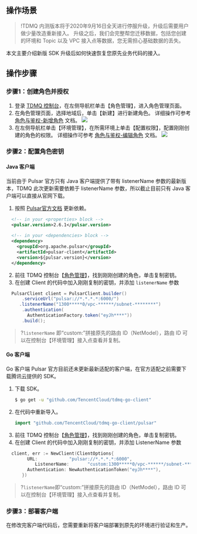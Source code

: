 ## 操作场景
>!TDMQ 内测版本将于2020年9月16日全天进行停服升级，升级后需要用户做少量改造重新接入。
升级之后，我们会完整帮您迁移数据，包括您创建的环境和 Topic 以及 VPC 接入点等数据，您无需担心基础数据的丢失。

本文主要介绍新版 SDK 升级后如何快速恢复您原先业务代码的接入。


## 操作步骤
### 步骤1：创建角色并授权
1. 登录 [TDMQ 控制台](https://console.cloud.tencent.com/tdmq)，在左侧导航栏单击【角色管理】，进入角色管理页面。
2. 在角色管理页面，选择地域后，单击【新建】进行新建角色。
详细操作可参考 [角色与鉴权-新增角色](https://cloud.tencent.com/document/product/1179/47543) 文档。
![](https://main.qcloudimg.com/raw/030444db462129f54a35ce19f7a92e41.png)
3. 在左侧导航栏单击【环境管理】，在所需环境上单击【配置权限】，配置刚刚创建的角色的权限。
详细操作可参考 [角色与鉴权-编辑角色](https://cloud.tencent.com/document/product/1179/47543) 文档。
![](https://main.qcloudimg.com/raw/f4fba0c916941ddafe837f5b775c555c.png)

   

### 步骤2：配置角色密钥
#### Java 客户端
当前由于 Pulsar 官方只有 Java 客户端提供了带有 listenerName 参数的最新版本，TDMQ 此次更新需要依赖于 listenerName 参数，所以截止目前只有 Java 客户端可以直接从官网下载。

1. 按照 [Pulsar官方文档](http://pulsar.apache.org/docs/en/client-libraries/) 更新依赖。
 ```xml
   <!-- in your <properties> block -->
   <pulsar.version>2.6.1</pulsar.version>
   
   <!-- in your <dependencies> block -->
   <dependency>
     <groupId>org.apache.pulsar</groupId>
     <artifactId>pulsar-client</artifactId>
     <version>${pulsar.version}</version>
   </dependency>
```
2. 前往 TDMQ 控制台【[角色管理](https://console.cloud.tencent.com/tdmq/role)】，找到刚刚创建的角色，单击复制密钥。
3. 在创建 Client 的代码中加入刚刚复制的密钥，并添加  `listenerName` 参数
 ```java
   PulsarClient client = PulsarClient.builder()
       .serviceUrl("pulsar://*.*.*.*:6000/")
   	  .listenerName("1300*****0/vpc-******/subnet-********")
       .authentication(
         AuthenticationFactory.token("eyJh****"))
       .build();
```
>?`listenerName` 即“custom:”拼接原先的路由 ID（NetModel），路由 ID 可以在控制台【环境管理】接入点查看并复制。

#### Go 客户端
Go 客户端 Pulsar 官方目前还未更新最新适配的客户端，在官方适配之前需要下载腾讯云提供的 SDK。
1. 下载 SDK。
   ```sh
   $ go get -u "github.com/TencentCloud/tdmq-go-client"
   ```
2. 在代码中重新导入。
   ```go
   import "github.com/TencentCloud/tdmq-go-client/pulsar"
   ```
3. 前往 TDMQ 控制台【[角色管理](https://console.cloud.tencent.com/tdmq/role)】，找到刚刚创建的角色，单击复制密钥。
4. 在创建 Client 的代码中加入刚刚复制的密钥，并添加 ListenerName 参数
 ```go
   client, err := NewClient(ClientOptions{
         URL:            "pulsar://*.*.*.*:6000",
     		ListenerName:		"custom:1300*****0/vpc-******/subnet-********",
         Authentication: NewAuthenticationToken("eyJh****"),
       })
```
 >?`listenerName`即“custom:”拼接原先的路由 ID（NetModel），路由 ID 可以在控制台【环境管理】接入点查看并复制。

### 步骤3：部署客户端
在修改完客户端代码后，您需要重新将客户端部署到原先的环境进行验证和生产。
